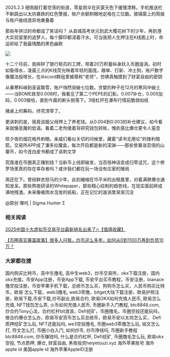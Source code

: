 2025.2.3
细雨敲打着空荡的街道，零星雨伞在灰蒙天色下缓慢漂移。手机推送栏不断跳出以太坊暴跌的红色警报，账户余额刺眼地定格在三位数。玻璃窗上的雨痕与账户曲线诡异地重叠着

那些年拼过的命都成了笑话吗？
从县城高考状元到武大樱花树下的少年，再到港大实验室里的追梦人，每个脚印都浸着汗水。可当我把人生押注在K线图上时，命运却给了我最残酷的黑色幽默

[![](https://307e939.webp.li/20250420141505925.png)](https://btc8848.com/top-10-exchanges)

十二个月前，我摔碎了银行柜员的工牌，带着20万积蓄纵身跃入币圈漩涡。初时如鱼得水，凌晨三点的K线荧光映着年轻的面庞。跟单、打新、冲土狗，账户数字像魔法般增长，在discord群组里被尊称"老师"，仿佛真触摸到了财富自由的密钥

从春寒料峭到圣诞飘雪，账户悄然突破七位数。贪婪的种子在12月的寒风中破土——当BOME跌至0.008时，我看见了第二个PEPE的幻影。0.007补仓，0.005加码，0.003梭哈，直到今晨的断头铡落下。3倍杠杆在瀑布行情前脆弱如纸

赌桌上的筹码，终究清零了。

更讽刺的是，我竟说服父母押上了养老钱。从0.004到0.003的补仓建议，如今看来就像恶魔的低语。看着二老佝偻着背研究钱包转账，愧疚感比爆仓更令人窒息

除夕夜的烟花格外刺眼。亲戚们看似关切的问候里，藏着"读书无用论"的锋利暗箭。交易所APP成了潘多拉魔盒，每次开启都是新的深渊——那些曾暴涨百倍的山寨币，如今连白皮书都成了讽刺文学

究竟谁在币圈真正赚到钱？当新币上线即破发，当百倍神话变成归零诅咒，这个修罗场里真的存在幸存者吗？或许我们都在玩一场没有庄家的赌局

雨还在下。曾经鲜衣怒马的少年，此刻蜷缩在15平米的出租屋里，对着满屏爆仓通知发呆。那些熬夜研读的Whitepaper，那些精心绘制的趋势线，在现实面前碎成满地残渣。未来像被雨水泡发的纸船，正在记忆的漩涡里渐渐沉没

@原创 哪吒 | Sigma Hunter Σ

### 相关阅读
[2025中国十大虚拟币交易平台最新排名出来了🔥【值得收藏】](https://btc8848.com/top-10-exchanges/)

[【币圈真实暴富故事】很多人问我，炒币这么多年，如何从0到1100万再到负债10万？](https://heiyetouzi.xyz/biquanstory001/)


### 大家都在搜
国内购买比特币，高中生撸毛, 高中生web3，炒币交易所，okx下载注册，国内okx充值，币安App注册，币安App下载, 币安平台买币教程，币安注册，bianace撸空投注册，币安苹果手机下载，总统币怎么买，狗狗币怎么买，人民币购买比特币，欧易 怎么下载，web3撸毛, web3零撸，bitget大陆下载注册，欧易护照注册，欧易下载,币安下载,炒币副业,欧易合约, 欧易OKX如何充值人民币, 欧易怎么充值, NFT钱包怎么弄, 火币如何充值人民币, 币圈新手入门教程, btc8848.com, 炒合约Tony心法，合约杠杆bit浪浪，Defi挖矿，币圈撸毛，币圈空投还能玩吗，做合约爆仓怎么办，欧易币安货币怎么买总统币，欧易币安以太坊怎么买， Defi质押挖矿怎么玩, NFT还能玩吗, we3空投撸毛, 币圈web3零撸怎么玩, 铭文怎么打, 符文怎么打, 币圈小白入门, 如何炒币, 炒币挣钱吗, 币圈新手教程btc8848.com, 炒币赚钱吗, 什么是合约杠杆, Defi挖矿, 币圈撸毛怎么玩, 欧易okx空投, 节点质押, 爆仓, 财富自由, 黑夜投资heiyetouzi.xyz 海外苹果账号 海外apple id 美国apple id 海外苹果AppleID注册